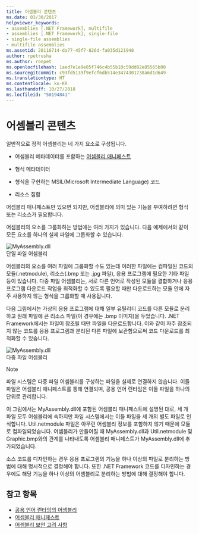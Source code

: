 ```yaml
---
title: 어셈블리 콘텐츠
ms.date: 03/30/2017
helpviewer_keywords:
- assemblies [.NET Framework], multifile
- assemblies [.NET Framework], single-file
- single-file assemblies
- multifile assemblies
ms.assetid: 28116714-da77-45f7-826d-fa035d121948
author: rpetrusha
ms.author: ronpet
ms.openlocfilehash: 1aed7e1e9e85f746c4b55b10c59dd82e85565b00
ms.sourcegitcommit: c93fd5139f9efcf6db514e3474301738a6d1d649
ms.translationtype: HT
ms.contentlocale: ko-KR
ms.lasthandoff: 10/27/2018
ms.locfileid: "50194841"
---
```

# <a name="assembly-contents"></a>어셈블리 콘텐츠
일반적으로 정적 어셈블리는 네 가지 요소로 구성됩니다.  
  
-   어셈블리 메타데이터를 포함하는 [어셈블리 매니페스트](../../../docs/framework/app-domains/assembly-manifest.md)  
  
-   형식 메타데이터  
  
-   형식을 구현하는 MSIL(Microsoft Intermediate Language) 코드  
  
-   리소스 집합  
  
 어셈블리 매니페스트만 있으면 되지만, 어셈블리에 의미 있는 기능을 부여하려면 형식 또는 리소스가 필요합니다.  
  
 어셈블리의 요소를 그룹화하는 방법에는 여러 가지가 있습니다. 다음 예제에서와 같이 모든 요소를 하나의 실제 파일에 그룹화할 수 있습니다.  
  
 ![MyAssembly.dll](../../../docs/framework/app-domains/media/assemblyover1.gif "assemblyover1")  
단일 파일 어셈블리  
  
 어셈블리의 요소를 여러 파일에 그룹화할 수도 있는데 이러한 파일에는 컴파일된 코드의 모듈(.netmodule), 리소스(.bmp 또는 .jpg 파일), 응용 프로그램에 필요한 기타 파일 등이 있습니다. 다중 파일 어셈블리는, 서로 다른 언어로 작성된 모듈을 결합하거나 응용 프로그램 다운로드 작업을 최적화할 수 있도록 필요할 때만 다운로드하는 모듈 안에 자주 사용하지 않는 형식을 그룹화할 때 사용됩니다.  
  
 다음 그림에서는 가상의 응용 프로그램에 대해 일부 유틸리티 코드를 다른 모듈로 분리하고 원래 파일에 큰 리소스 파일(이 경우에는 .bmp 이미지)을 두었습니다. .NET Framework에서는 파일이 참조될 때만 파일을 다운로드합니다. 이와 같이 자주 참조되지 않는 코드를 응용 프로그램과 분리된 다른 파일에 보관함으로써 코드 다운로드를 최적화할 수 있습니다.  
  
 ![MyAssembly.dll](../../../docs/framework/app-domains/media/assemblyover2.gif "assemblyover2")  
다중 파일 어셈블리  
  
> [!NOTE]
>  파일 시스템은 다중 파일 어셈블리를 구성하는 파일을 실제로 연결하지 않습니다. 이들 파일은 어셈블리 매니페스트를 통해 연결되며, 공용 언어 런타임은 이들 파일을 하나의 단위로 관리합니다.  
  
 이 그림에서는 MyAssembly.dll에 포함된 어셈블리 매니페스트에 설명된 대로, 세 개 파일 모두 어셈블리에 속하지만 파일 시스템에서는 이들 파일을 세 개의 별도 파일로 인식합니다. Util.netmodule 파일은 아무런 어셈블리 정보를 포함하지 않기 때문에 모듈로 컴파일되었습니다. 어셈블리가 만들어질 때 MyAssembly.dll과 Util.netmodule 및 Graphic.bmp와의 관계를 나타내도록 어셈블리 매니페스트가 MyAssembly.dll에 추가되었습니다.  
  
 소스 코드를 디자인하는 경우 응용 프로그램의 기능을 하나 이상의 파일로 분리하는 방법에 대해 명시적으로 결정해야 합니다. 또한 .NET Framework 코드를 디자인하는 경우에도 해당 기능을 하나 이상의 어셈블리로 분리하는 방법에 대해 결정해야 합니다.  
  
## <a name="see-also"></a>참고 항목  
- [공용 언어 런타임의 어셈블리](../../../docs/framework/app-domains/assemblies-in-the-common-language-runtime.md)  
- [어셈블리 매니페스트](../../../docs/framework/app-domains/assembly-manifest.md)  
- [어셈블리 보안 고려 사항](../../../docs/framework/app-domains/assembly-security-considerations.md)
